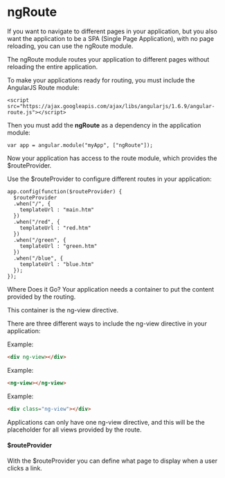# ngRoute

If you want to navigate to different pages in your application, but you also want the application to be a SPA (Single Page Application), with no page reloading, you can use the ngRoute module.

The ngRoute module routes your application to different pages without reloading the entire application.

To make your applications ready for routing, you must include the AngularJS Route module:
```
<script src="https://ajax.googleapis.com/ajax/libs/angularjs/1.6.9/angular-route.js"></script>
```
Then you must add the **ngRoute** as a dependency in the application module:
```
var app = angular.module("myApp", ["ngRoute"]);
```
Now your application has access to the route module, which provides the $routeProvider.

Use the $routeProvider to configure different routes in your application:
```
app.config(function($routeProvider) {
  $routeProvider
  .when("/", {
    templateUrl : "main.htm"
  })
  .when("/red", {
    templateUrl : "red.htm"
  })
  .when("/green", {
    templateUrl : "green.htm"
  })
  .when("/blue", {
    templateUrl : "blue.htm"
  });
});
```
Where Does it Go?
Your application needs a container to put the content provided by the routing.

This container is the ng-view directive.

There are three different ways to include the ng-view directive in your application:

Example:
```HTML
<div ng-view></div>
```
Example:
```HTML
<ng-view></ng-view>
```
Example:
```HTML
<div class="ng-view"></div>
```
Applications can only have one ng-view directive, and this will be the placeholder for all views provided by the route.

#### $routeProvider
With the $routeProvider you can define what page to display when a user clicks a link.

